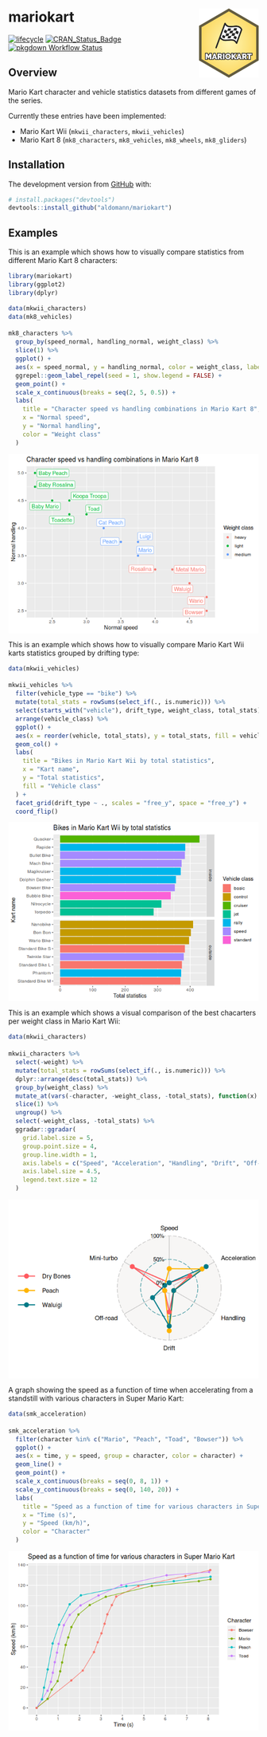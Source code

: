 
# mariokart <img src="man/figures/logo.png" align="right" width="120"/>

<!-- badges: start -->

[![lifecycle](https://img.shields.io/badge/lifecycle-maturing-blue.svg)](https://www.tidyverse.org/lifecycle/#maturing)
[![CRAN\_Status\_Badge](https://www.r-pkg.org/badges/version/mariokart)](https://cran.r-project.org/package=mariokart)
[![pkgdown Workflow
Status](https://github.com/aldomann/mariokart/workflows/pkgdown/badge.svg)](https://aldomann.github.io/mariokart/)
<!-- badges: end -->

## Overview

Mario Kart character and vehicle statistics datasets from different
games of the series.

Currently these entries have been implemented:

  - Mario Kart Wii (`mkwii_characters`, `mkwii_vehicles`)
  - Mario Kart 8 (`mk8_characters`, `mk8_vehicles`, `mk8_wheels`,
    `mk8_gliders`)

## Installation

<!-- You can install the released version of mariokart from [CRAN](https://CRAN.R-project.org) with: -->

<!-- ``` r -->

<!-- install.packages("mariokart") -->

<!-- ``` -->

<!-- And  -->

The development version from [GitHub](https://github.com/) with:

``` r
# install.packages("devtools")
devtools::install_github("aldomann/mariokart")
```

## Examples

This is an example which shows how to visually compare statistics from
different Mario Kart 8 characters:

``` r
library(mariokart)
library(ggplot2)
library(dplyr)
```

``` r
data(mkwii_characters)
data(mk8_vehicles)

mk8_characters %>% 
  group_by(speed_normal, handling_normal, weight_class) %>% 
  slice(1) %>% 
  ggplot() +
  aes(x = speed_normal, y = handling_normal, color = weight_class, label = character) +
  ggrepel::geom_label_repel(seed = 1, show.legend = FALSE) +
  geom_point() +
  scale_x_continuous(breaks = seq(2, 5, 0.5)) +
  labs(
    title = "Character speed vs handling combinations in Mario Kart 8",
    x = "Normal speed",
    y = "Normal handling",
    color = "Weight class"
  ) 
```

<img src="man/figures/README-example-mk8-1.png" style="display: block; margin: auto;" />

This is an example which shows how to visually compare Mario Kart Wii
karts statistics grouped by drifting type:

``` r
data(mkwii_vehicles)

mkwii_vehicles %>% 
  filter(vehicle_type == "bike") %>% 
  mutate(total_stats = rowSums(select_if(., is.numeric))) %>% 
  select(starts_with("vehicle"), drift_type, weight_class, total_stats) %>% 
  arrange(vehicle_class) %>% 
  ggplot() +
  aes(x = reorder(vehicle, total_stats), y = total_stats, fill = vehicle_class) +
  geom_col() +
  labs(
    title = "Bikes in Mario Kart Wii by total statistics",
    x = "Kart name",
    y = "Total statistics",
    fill = "Vehicle class"
  ) +
  facet_grid(drift_type ~ ., scales = "free_y", space = "free_y") +
  coord_flip()
```

<img src="man/figures/README-example-mkwii-1.png" style="display: block; margin: auto;" />

This is an example which shows a visual comparison of the best
chacarters per weight class in Mario Kart Wii:

``` r
data(mkwii_characters)

mkwii_characters %>% 
  select(-weight) %>% 
  mutate(total_stats = rowSums(select_if(., is.numeric))) %>% 
  dplyr::arrange(desc(total_stats)) %>% 
  group_by(weight_class) %>% 
  mutate_at(vars(-character, -weight_class, -total_stats), function(x) {x/10}) %>%
  slice(1) %>% 
  ungroup() %>% 
  select(-weight_class, -total_stats) %>% 
  ggradar::ggradar(
    grid.label.size = 5,
    group.point.size = 4,
    group.line.width = 1,
    axis.labels = c("Speed", "Acceleration", "Handling", "Drift", "Off-road", "Mini-turbo"),
    axis.label.size = 4.5,
    legend.text.size = 12
  )
```

<img src="man/figures/README-example-mkwii-2-1.png" style="display: block; margin: auto;" />

A graph showing the speed as a function of time when accelerating from a
standstill with various characters in Super Mario Kart:

``` r
data(smk_acceleration)

smk_acceleration %>%
  filter(character %in% c("Mario", "Peach", "Toad", "Bowser")) %>%
  ggplot() +
  aes(x = time, y = speed, group = character, color = character) +
  geom_line() +
  geom_point() +
  scale_x_continuous(breaks = seq(0, 8, 1)) +
  scale_y_continuous(breaks = seq(0, 140, 20)) +
  labs(
    title = "Speed as a function of time for various characters in Super Mario Kart",
    x = "Time (s)",
    y = "Speed (km/h)",
    color = "Character"
  )
```

<img src="man/figures/README-example-smk-1.png" style="display: block; margin: auto;" />
